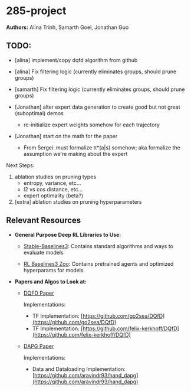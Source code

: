 # 285-project

**Authors:** Alina Trinh, Samarth Goel, Jonathan Guo

## TODO:

- [alina] implement/copy dqfd algorithm from github

- [alina] Fix filtering logic (currently eliminates groups, should prune groups)

<!-- - [samarth] set up logging to compare pruning vs no pruning -->

<!-- - [samarth] set up consistent randomness -->

- [samarth] Fix filtering logic (currently eliminates groups, should prune groups)

- [Jonathan] alter expert data generation to create good but not great (suboptimal) demos

  - re-initialize expert weights somehow for each trajectory

- [Jonathan] start on the math for the paper

  - From Sergei: must formalize π\*(a|s) somehow; aka formalize the assumption we're making about the expert

Next Steps:

1. ablation studies on pruning types
   - entropy, variance, etc...
   - l2 vs cos distance, etc...
   - expert optimality (beta?)
2. [extra] ablation studies on pruning hyperparameters

## Relevant Resources

- **General Purpose Deep RL Libraries to Use:**

  - [Stable-Baselines3](https://stable-baselines3.readthedocs.io/en/master/): Contains standard algorithms and ways to evaluate models

  - [RL Baselines3 Zoo](https://github.com/DLR-RM/rl-baselines3-zoo): Contains pretrained agents and optimized hyperparams for models

- **Papers and Algos to Look at:**

  - [DQFD Paper](https://arxiv.org/pdf/1704.03732.pdf)

    Implementations:

    - TF Implementation: [https://github.com/go2sea/DQfD](https://github.com/go2sea/DQfD)
    - TF Implementation: [https://github.com/felix-kerkhoff/DQfD](https://github.com/felix-kerkhoff/DQfD)

  - [DAPG Paper](https://www.roboticsproceedings.org/rss14/p49.pdf)

    Implementations:

    - Data and Dataloading Implementation: [https://github.com/aravindr93/hand_dapg](https://github.com/aravindr93/hand_dapg)
